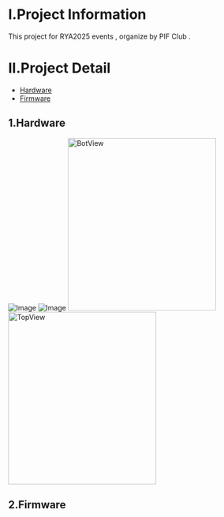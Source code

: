 
# I.Project Information 
This project for RYA2025 events , organize by PIF Club .
# II.Project Detail
- [Hardware](#1.hardware)
- [Firmware](#2.firmware)
## 1.Hardware
![Image](https://github.com/user-attachments/assets/8089a303-c853-4895-ac29-bbc5983f9dfe)
![Image](https://github.com/user-attachments/assets/7c6bdbbd-e477-4c4c-abab-cb76dc45bbd3)
<img src="https://github.com/user-attachments/assets/8089a303-c853-4895-ac29-bbc5983f9dfe" alt="BotView" width="300" height="350">
<img src="https://github.com/user-attachments/assets/7c6bdbbd-e477-4c4c-abab-cb76dc45bbd3" alt="TopView" width="300" height="350">
## 2.Firmware
